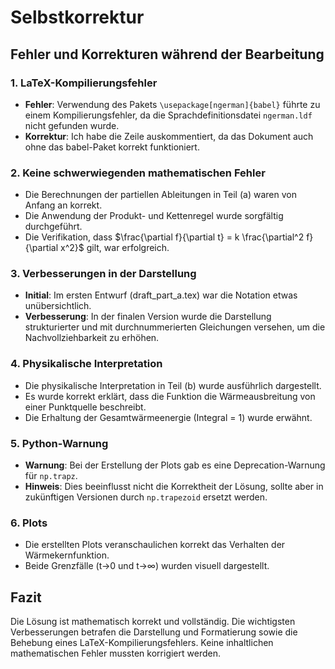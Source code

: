 # Selbstkorrektur

## Fehler und Korrekturen während der Bearbeitung

### 1. LaTeX-Kompilierungsfehler
- **Fehler**: Verwendung des Pakets `\usepackage[ngerman]{babel}` führte zu einem Kompilierungsfehler, da die Sprachdefinitionsdatei `ngerman.ldf` nicht gefunden wurde.
- **Korrektur**: Ich habe die Zeile auskommentiert, da das Dokument auch ohne das babel-Paket korrekt funktioniert.

### 2. Keine schwerwiegenden mathematischen Fehler
- Die Berechnungen der partiellen Ableitungen in Teil (a) waren von Anfang an korrekt.
- Die Anwendung der Produkt- und Kettenregel wurde sorgfältig durchgeführt.
- Die Verifikation, dass $\frac{\partial f}{\partial t} = k \frac{\partial^2 f}{\partial x^2}$ gilt, war erfolgreich.

### 3. Verbesserungen in der Darstellung
- **Initial**: Im ersten Entwurf (draft_part_a.tex) war die Notation etwas unübersichtlich.
- **Verbesserung**: In der finalen Version wurde die Darstellung strukturierter und mit durchnummerierten Gleichungen versehen, um die Nachvollziehbarkeit zu erhöhen.

### 4. Physikalische Interpretation
- Die physikalische Interpretation in Teil (b) wurde ausführlich dargestellt.
- Es wurde korrekt erklärt, dass die Funktion die Wärmeausbreitung von einer Punktquelle beschreibt.
- Die Erhaltung der Gesamtwärmeenergie (Integral = 1) wurde erwähnt.

### 5. Python-Warnung
- **Warnung**: Bei der Erstellung der Plots gab es eine Deprecation-Warnung für `np.trapz`.
- **Hinweis**: Dies beeinflusst nicht die Korrektheit der Lösung, sollte aber in zukünftigen Versionen durch `np.trapezoid` ersetzt werden.

### 6. Plots
- Die erstellten Plots veranschaulichen korrekt das Verhalten der Wärmekernfunktion.
- Beide Grenzfälle (t→0 und t→∞) wurden visuell dargestellt.

## Fazit
Die Lösung ist mathematisch korrekt und vollständig. Die wichtigsten Verbesserungen betrafen die Darstellung und Formatierung sowie die Behebung eines LaTeX-Kompilierungsfehlers. Keine inhaltlichen mathematischen Fehler mussten korrigiert werden.